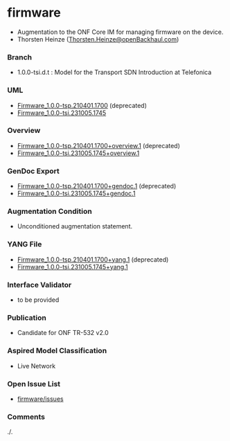 # firmware
- Augmentation to the ONF Core IM for managing firmware on the device.
- Thorsten Heinze (Thorsten.Heinze@openBackhaul.com)

### Branch
- 1.0.0-tsi.d.t : Model for the Transport SDN Introduction at Telefonica

### UML
- [Firmware_1.0.0-tsp.210401.1700](./Firmware_1.0.0-tsp.210401.1700.zip) (deprecated)
- [Firmware_1.0.0-tsi.231005.1745](./Firmware_1.0.0-tsi.231005.1745.zip)

### Overview 
- [Firmware_1.0.0-tsp.210401.1700+overview.1](./Firmware_1.0.0-tsp.210401.1700+overview.1.png) (deprecated)
- [Firmware_1.0.0-tsi.231005.1745+overview.1](./Firmware_1.0.0-tsi.231005.1745+overview.1.png)

### GenDoc Export
- [Firmware_1.0.0-tsp.210401.1700+gendoc.1](./Firmware_1.0.0-tsp.210401.1700+gendoc.1.docx) (deprecated)
- [Firmware_1.0.0-tsi.231005.1745+gendoc.1](./Firmware_1.0.0-tsi.231005.1745+gendoc.1.docx)

### Augmentation Condition
- Unconditioned augmentation statement.

### YANG File
- [Firmware_1.0.0-tsp.210401.1700+yang.1](./Firmware_1.0.0-tsp.210401.1700+yang.1.zip) (deprecated)
- [Firmware_1.0.0-tsi.231005.1745+yang.1](./Firmware_1.0.0-tsi.231005.1745+yang.1.zip)

### Interface Validator
- to be provided

### Publication
- Candidate for ONF TR-532 v2.0

### Aspired Model Classification
- Live Network

### Open Issue List
- [firmware/issues](../../issues)

### Comments
./.
